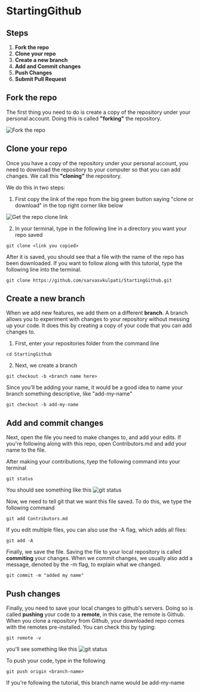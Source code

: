 # StartingGithub

## Steps
1. **Fork the repo**
2. **Clone your repo**
3. **Create a new branch**
4. **Add and Commit changes**
5. **Push Changes**
6. **Submit Pull Request**

## Fork the repo
The first thing you need to do is create a copy of the repository under your personal account. Doing this is called **"forking"** the repository. 

![Fork the repo](https://media.giphy.com/media/7YDbvYHi47c6TbdKih/giphy.gif)


## Clone your repo
Once you have a copy of the repository under your personal account, you need to download the repository to your computer so that you can add changes. We call this **"cloning"** the repository.

We do this in two steps:

1. First copy the link of the repo from the big green button saying "clone or download" in the top right corner like below

![Get the repo clone link](https://media.giphy.com/media/1zKRICRW93OdgYCUuR/giphy.gif)


2. In your terminal, type in the following line in a directory you want your repo saved

```
git clone <link you copied>
```
After it is saved, you should see that a file with the name of the repo has been downloaded.
If you want to follow along with this tutorial, type the following line into the terminal.

```
git clone https://github.com/sarvasvkulpati/StartingGithub.git
```

## Create a new branch
When we add new features, we add them on a different **branch**. A branch allows you to experiment with changes to your repository without messing up your code. It does this by creating a copy of your code that you can add changes to.

1. First, enter your repositories folder from the command line

```
cd StartingGithub
```

2. Next, we create a branch

```
git checkout -b <branch name here>
```
Since you'll be adding your name, it would be a good idea to name your branch something descriptive, like "add-my-name"
```
git checkout -b add-my-name
```

## Add and commit changes
Next, open the file you need to make changes to, and add your edits. If you're following along with this repo, open Contributors.md and add your name to the file. 

After making your contributions, tyep the following command into your terminal
```
git status
```
You should see something like this
![git status](https://github.com/sarvasvkulpati/StartingGithub/blob/master/status.png)

Now, we need to tell git that we want this file saved. To do this, we type the following command
```
git add Contributors.md
```
If you edit multiple files, you can also use the -A flag, which adds all files:
```
git add -A
```
Finally, we save the file. Saving the file to your local repository is called **commiting** your changes. When we commit changes, we usually also add a message, denoted by the -m flag, to explain what we changed.
```
git commit -m "added my name"
```
## Push changes

Finally, you need to save your local changes to github's servers. Doing so is called **pushing** your code to a **remote**, in this case, the remote is Github.
When you clone a repository from Github, your downloaded repo comes with the remotes pre-installed. You can check this by typing:
```
git remote -v
```
you'll see something like this
![git status](https://github.com/sarvasvkulpati/StartingGithub/blob/master/remote.png)

To push your code, type in the following 
```
git push origin <branch-name>
```
If you're following the tutorial, this branch name would be add-my-name
